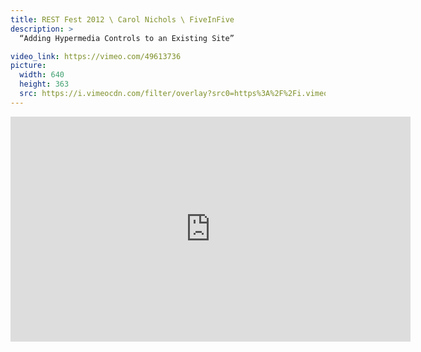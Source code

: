 ```yaml
---
title: REST Fest 2012 \ Carol Nichols \ FiveInFive
description: >
  “Adding Hypermedia Controls to an Existing Site”

video_link: https://vimeo.com/49613736
picture:
  width: 640
  height: 363
  src: https://i.vimeocdn.com/filter/overlay?src0=https%3A%2F%2Fi.vimeocdn.com%2Fvideo%2F342345817_640x363.jpg&src1=http%3A%2F%2Ff.vimeocdn.com%2Fp%2Fimages%2Fcrawler_play.png
---
```

<iframe src="https://player.vimeo.com/video/49613736?title=0&byline=0&portrait=0&badge=0&autopause=0&player_id=0" width="640" height="360" frameborder="0" title="REST Fest 2012 \ Carol Nichols \ FiveInFive" webkitallowfullscreen mozallowfullscreen allowfullscreen></iframe>
